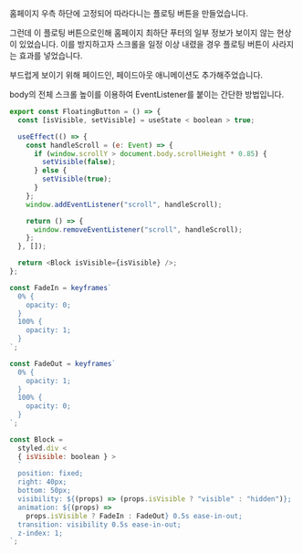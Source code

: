 홈페이지 우측 하단에 고정되어 따라다니는 플로팅 버튼을 만들었습니다.

그런데 이 플로팅 버튼으로인해 홈페이지 최하단 푸터의 일부 정보가 보이지 않는 현상이 있었습니다. 이를 방지하고자 스크롤을 일정 이상 내렸을 경우 플로팅 버튼이 사라지는 효과를 넣었습니다.

부드럽게 보이기 위해 페이드인, 페이드아웃 애니메이션도 추가해주었습니다.

body의 전체 스크롤 높이를 이용하여 EventListener를 붙이는 간단한 방법입니다.

```javascript
export const FloatingButton = () => {
  const [isVisible, setVisible] = useState < boolean > true;

  useEffect(() => {
    const handleScroll = (e: Event) => {
      if (window.scrollY > document.body.scrollHeight * 0.85) {
        setVisible(false);
      } else {
        setVisible(true);
      }
    };
    window.addEventListener("scroll", handleScroll);

    return () => {
      window.removeEventListener("scroll", handleScroll);
    };
  }, []);

  return <Block isVisible={isVisible} />;
};

const FadeIn = keyframes`
  0% {
    opacity: 0;
  }
  100% {
    opacity: 1;
  }
`;

const FadeOut = keyframes`
  0% {
    opacity: 1;
  }
  100% {
    opacity: 0;
  }
`;

const Block =
  styled.div <
  { isVisible: boolean } >
  `
  position: fixed;
  right: 40px;
  bottom: 50px;
  visibility: ${(props) => (props.isVisible ? "visible" : "hidden")};
  animation: ${(props) =>
    props.isVisible ? FadeIn : FadeOut} 0.5s ease-in-out;
  transition: visibility 0.5s ease-in-out;
  z-index: 1;
`;
```
